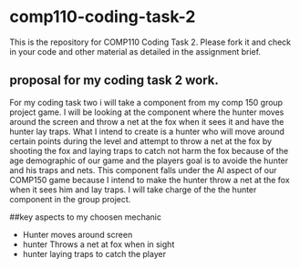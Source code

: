 # comp110-coding-task-2

This is the repository for COMP110 Coding Task 2.
Please fork it and check in your code and other material as detailed in the assignment brief.

## proposal for my coding task 2 work.

For my coding task two i will take a component from my comp 150 group project game. I will be looking at the component where the hunter moves around the screen and throw a net at the fox when it sees it and have the hunter lay traps. What I intend to create is a hunter who will move around certain points during the level and attempt to throw a net at the fox by shooting the fox and laying traps to catch not harm the fox because of the age demographic of our game and the players goal is to avoide the hunter and his traps and nets. This component falls under the AI aspect of our COMP150 game because I intend to make the hunter throw a net at the fox when it sees him and lay traps. I will take charge of the the hunter component in the group project.

##key aspects to my choosen mechanic
- Hunter moves around screen
- hunter Throws a net at fox when in sight
- hunter laying traps to catch the player
